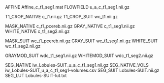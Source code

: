 
AFFINE            Affine_c_t1_seg1.mat
FLOWFIELD         u_a_c_t1_seg1.nii.gz

T1_CROP_NATIVE    c_t1.nii.gz
T1_CROP_SUIT      wc_t1.nii.gz

MASK_NATIVE       c_t1_pcereb.nii.gz
GRAY_NATIVE       c_t1_seg1.nii.gz
WHITE_NATIVE      c_t1_seg2.nii.gz

MASK_SUIT         wc_t1_pcereb.nii.gz
GRAY_SUIT         wc_t1_seg1.nii.gz
WHITE_SUIT        wc_t1_seg2.nii.gz

GRAYMOD_SUIT      wdc_t1_seg1.nii.gz
WHITEMOD_SUIT     wdc_t1_seg2.nii.gz

SEG_NATIVE        iw_Lobules-SUIT_u_a_c_t1_seg1.nii.gz
SEG_NATIVE_VOLS   iw_Lobules-SUIT_u_a_c_t1_seg1-volumes.csv
SEG_SUIT          Lobules-SUIT.nii.gz
SEG_LUT           Lobules-SUIT-lut.txt

